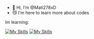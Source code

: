 - 👋 Hi, I’m @Mati278xD
- 😼 I'm here to learn more about codes

Im learning:

[![My Skills](https://skillicons.dev/icons?i=c)](https://skillicons.dev) [![My Skills](https://skillicons.dev/icons?i=cs)](https://skillicons.dev)


<!---
Mati278xD/Mati278xD is a ✨ special ✨ repository because its `README.md` (this file) appears on your GitHub profile.
You can click the Preview link to take a look at your changes.
--->
